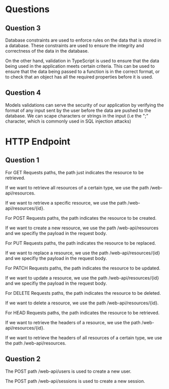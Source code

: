 # Questions

## Question 3

Database constraints are used to enforce rules on the data that is stored in a database. These constraints are used to ensure the integrity and correctness of the data in the database.

On the other hand, validation in TypeScript is used to ensure that the data being used in the application meets certain criteria. This can be used to ensure that the data being passed to a function is in the correct format, or to check that an object has all the required properties before it is used.

## Question 4

Models validations can serve the security of our application by verifying the format of any input sent by the user before the data are pushed to the database. We can scape characters or strings in the input (i.e the ";" character, which is commonly used in SQL injection attacks)



# HTTP Endpoint



## Question 1

For GET Requests paths, the path just indicates the resource to be retrieved.

If we want to retrieve all resources of a certain type, we use the path /web-api/resources.

If we want to retrieve a specific resource, we use the path /web-api/resources/{id}.

For POST Requests paths, the path indicates the resource to be created.

If we want to create a new resource, we use the path /web-api/resources and we specifiy the payload in the request body.

For PUT Requests paths, the path indicates the resource to be replaced.

If we want to replace a resource, we use the path /web-api/resources/{id} and we specifiy the payload in the request body.

For PATCH Requests paths, the path indicates the resource to be updated.

If we want to update a resource, we use the path /web-api/resources/{id} and we specifiy the payload in the request body.

For DELETE Requests paths, the path indicates the resource to be deleted.

If we want to delete a resource, we use the path /web-api/resources/{id}.

For HEAD Requests paths, the path indicates the resource to be retrieved.

If we want to retrieve the headers of a resource, we use the path /web-api/resources/{id}.

If we want to retrieve the headers of all resources of a certain type, we use the path /web-api/resources.

## Question 2

The POST path /web-api/users is used to create a new user.

The POST path /web-api/sessions is used to create a new session.
